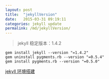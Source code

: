```yaml
---
layout: post
title:  "jekyllVersion"
date:   2015-03-31 09:19:11
categories: jekyll update
permalink: /md/jekyllVersion/
---
```

>jekyll 稳定版本：1.4.2

```
gem install jekyll --version "=1.4.2"
gem uninstall pygments.rb --version "=0.5.4"
gem install pygments.rb --version "=0.5.0"
```


[jekyll-gh]:https://github.com/mojombo/jekyll
[jekyll]: http://jekyllrb.com
[jekyll 环境搭建](http://poly.emptystack.net/docs/installation/)
